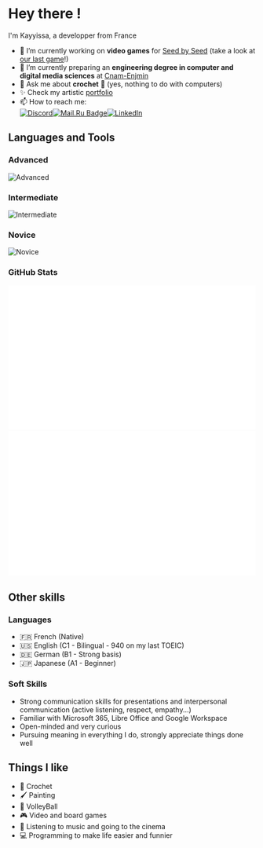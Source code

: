 <!--![Header](https://github.com/Korayou/Korayou/blob/main/github-header.png)-->
<!--![](https://komarev.com/ghpvc/?username=Korayou&color=blueviolet&style=for-the-badge)-->
# Hey there !
I'm Kayyissa, a developper from France
- 🔭 I’m currently working on **video games** for [Seed by Seed](https://seedbyseed.studio/) (take a look at [our last game](https://store.steampowered.com/app/1866320/Baladins/)!)
- 🌱 I’m currently preparing an **engineering degree in computer and digital media sciences** at [Cnam-Enjmin](https://enjmin.cnam.fr/formations/ingenieur-ingenieure-informatique-et-multimedia/)
- 💬 Ask me about **crochet** 🧶 (yes, nothing to do with computers)
- ✨ Check my artistic [portfolio](https://www.canva.com/design/DAGAPZtIPl4/lRmoQvsAsg6QqP3jbRyQCg/edit?utm_content=DAGAPZtIPl4&utm_campaign=designshare&utm_medium=link2&utm_source=sharebutton)
- 📫 How to reach me:\
[![Discord](https://img.shields.io/badge/Discord-5865F2?style=for-the-badge&logo=discord&logoColor=white)](https://discordapp.com/users/519650350689681418)[![Mail.Ru Badge](https://img.shields.io/badge/Mail.Ru-005FF9?logo=maildotru&logoColor=fff&style=for-the-badge)](mailto:kayyissa@haissous.name)[![LinkedIn](https://img.shields.io/badge/linkedin-%230077B5.svg?style=for-the-badge&logo=linkedin&logoColor=white)](https://www.linkedin.com/in/kayyissa-ha%C3%AFssous-072b08237/)

## Languages and Tools
### Advanced
![Advanced](https://skillicons.dev/icons?i=unity,cs,py,java)
### Intermediate
![Intermediate](https://skillicons.dev/icons?i=androidstudio,arduino,cpp,c,docker,js,jquery,html,css,bootstrap,php,powershell,visualstudio,vscode,figma)
### Novice
![Novice](https://skillicons.dev/icons?i=godot,rider,blender,qt)
### GitHub Stats
![overview](https://github.com/Korayou/github-stats-transparent/blob/output/generated/overview.svg)![languages](https://github.com/Korayou/github-stats-transparent/blob/output/generated/languages.svg)

## Other skills
### Languages
- 🇫🇷 French (Native)
- 🇺🇸 English (C1 - Bilingual - 940 on my last TOEIC)
- 🇩🇪 German (B1 - Strong basis)
- 🇯🇵 Japanese (A1 - Beginner)
### Soft Skills
- Strong communication skills for presentations and interpersonal communication (active listening, respect, empathy...)
- Familiar with Microsoft 365, Libre Office and Google Workspace
- Open-minded and very curious
- Pursuing meaning in everything I do, strongly appreciate things done well

## Things I like
- 🧶 Crochet
- 🖌️ Painting
- 🏐 VolleyBall
- 🎮 Video and board games
- 🎵 Listening to music and going to the cinema
- 💻 Programming to make life easier and funnier 
<!--START_SECTION:waka-->
<!--END_SECTION:waka-->
<!--[![Top Langs](https://github-readme-stats-two-xi-53.vercel.app/api/top-langs/?username=Korayou&layout=compact)](https://github.com/Korayou/github-readme-stats)
![Korayou's GitHub stats](https://github-readme-stats-two-xi-53.vercel.app/api?username=Korayou&show_icons=true&theme=tokyonight&hide=stars)-->
